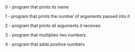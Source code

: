 0 -  program that prints its name

1 - program that prints the number of arguments passed into it

2 - program that prints all arguments it receives

3 - program that multiplies two numbers

4 - program that adds positive numbers